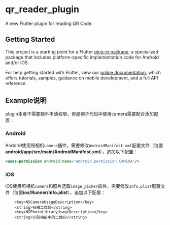 # qr_reader_plugin

A new Flutter plugin for reading QR Code.

## Getting Started

This project is a starting point for a Flutter
[plug-in package](https://flutter.dev/developing-packages/),
a specialized package that includes platform-specific implementation code for
Android and/or iOS.

For help getting started with Flutter, view our 
[online documentation](https://flutter.dev/docs), which offers tutorials, 
samples, guidance on mobile development, and a full API reference.

## Example说明

plugin本身不需要额外申请权限，但是例子代码中使用camera需要配合添加配置：

### Android

Andorid使用照相机`camera`插件，需要修改`AndroidManifest.xml`配置文件（位置**android/app/src/main/AndroidManifest.xml**），追加以下配置：

```xml
<uses-permission android:name="android.permission.CAMERA"/>
```

### iOS

iOS使用照相机`camera`和照片选取`image_picker`插件，需要修改`Info.plist`配置文件（位置**ios/Runner/Info.plist**），追加以下配置：

```plist
	<key>NSCameraUsageDescription</key>
    <string>扫描二维码</string>
    <key>NSPhotoLibraryUsageDescription</key>
    <string>识别相册中的二维码</string>
```
